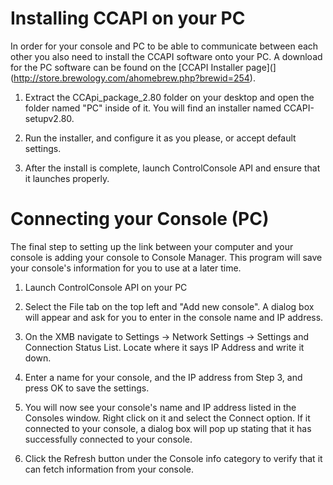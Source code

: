 # Installing CCAPI on your PC

In order for your console and PC to be able to communicate between each other you also need to install the CCAPI software onto your PC. A download for the PC software can be found on the [CCAPI Installer page](](http://store.brewology.com/ahomebrew.php?brewid=254).

1. Extract the CCApi_package_2.80 folder on your desktop and open the folder named "PC" inside of it. You will find an installer named CCAPI-setupv2.80. 

2. Run the installer, and configure it as you please, or accept default settings.

3. After the install is complete, launch ControlConsole API and ensure that it launches properly.

# Connecting your Console (PC)

The final step to setting up the link between your computer and your console is adding your console to Console Manager. This program will save your console's information for you to use at a later time.

1. Launch ControlConsole API on your PC

2. Select the File tab on the top left and "Add new console". A dialog box will appear and ask for you to enter in the console name and IP address.

3. On the XMB navigate to Settings -> Network Settings -> Settings and Connection Status List. Locate where it says IP Address and write it down.

4. Enter a name for your console, and the IP address from Step 3, and press OK to save the settings.

5. You will now see your console's name and IP address listed in the Consoles window. Right click on it and select the Connect option. If it connected to your console, a dialog box will pop up stating that it has successfully connected to your console.

6. Click the Refresh button under the Console info category to verify that it can fetch information from your console.


